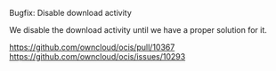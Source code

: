 Bugfix: Disable download activity

We disable the download activity until we have a proper solution for it.

https://github.com/owncloud/ocis/pull/10367
https://github.com/owncloud/ocis/issues/10293
